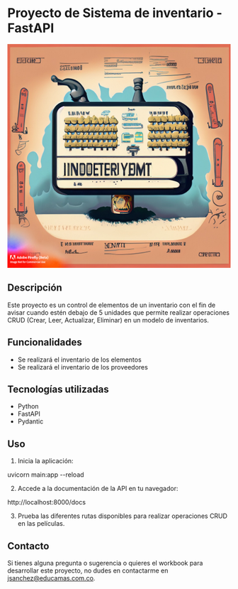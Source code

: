 # Proyecto de Sistema de inventario - FastAPI

<img src="img/12.png" alt="Logo Inventory_system">

## Descripción

Este proyecto es un control de elementos de un inventario con el fin de avisar cuando estén debajo de 5 unidades que permite realizar operaciones CRUD (Crear, Leer, Actualizar, Eliminar) en un modelo de inventarios.

## Funcionalidades

- Se realizará el inventario de los elementos
- Se realizará el inventario de los proveedores

## Tecnologías utilizadas

- Python
- FastAPI
- Pydantic

## Uso

1. Inicia la aplicación:

uvicorn main:app --reload


2. Accede a la documentación de la API en tu navegador:

http://localhost:8000/docs


3. Prueba las diferentes rutas disponibles para realizar operaciones CRUD en las películas.


## Contacto

Si tienes alguna pregunta o sugerencia o quieres el workbook para desarrollar este proyecto, no dudes en contactarme en [jsanchez@educamas.com.co](jsanchez@educamas.com.co).


